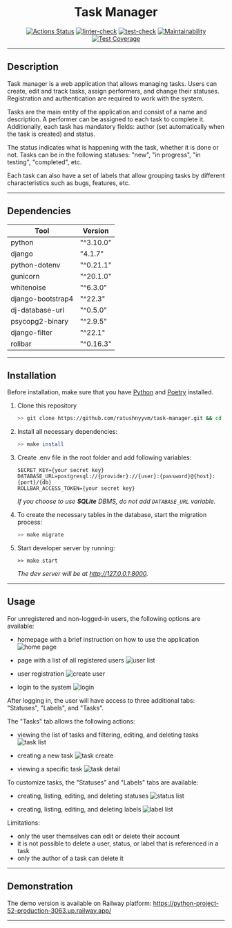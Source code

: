 <div align="center">

# Task Manager

[![Actions Status](https://github.com/ratushnyyvm/python-project-52/workflows/hexlet-check/badge.svg)](https://github.com/ratushnyyvm/python-project-52/actions)
[![linter-check](https://github.com/ratushnyyvm/python-project-52/actions/workflows/linter-check.yml/badge.svg)](https://github.com/ratushnyyvm/python-project-52/actions/workflows/linter-check.yml)
[![test-check](https://github.com/ratushnyyvm/python-project-52/actions/workflows/test-check.yml/badge.svg)](https://github.com/ratushnyyvm/python-project-52/actions/workflows/test-check.yml)
[![Maintainability](https://api.codeclimate.com/v1/badges/c030b35154e03f634490/maintainability)](https://codeclimate.com/github/ratushnyyvm/python-project-52/maintainability)
[![Test Coverage](https://api.codeclimate.com/v1/badges/c030b35154e03f634490/test_coverage)](https://codeclimate.com/github/ratushnyyvm/python-project-52/test_coverage)

</div>

---

## Description

Task manager is a web application that allows managing tasks. Users can create, edit and track tasks, assign performers, and change their statuses. Registration and authentication are required to work with the system.

Tasks are the main entity of the application and consist of a name and description. A performer can be assigned to each task to complete it. Additionally, each task has mandatory fields: author (set automatically when the task is created) and status.

The status indicates what is happening with the task, whether it is done or not. Tasks can be in the following statuses: "new", "in progress", "in testing", "completed", etc.

Each task can also have a set of labels that allow grouping tasks by different characteristics such as bugs, features, etc.

---

## Dependencies

| Tool              | Version         |
|-------------------|-----------------|
| python            | "^3.10.0"       |
| django            | "4.1.7"         |
| python-dotenv     | "^0.21.1"       |
| gunicorn          | "^20.1.0"       |
| whitenoise        | "^6.3.0"        |
| django-bootstrap4 | "^22.3"         |
| dj-database-url   | "^0.5.0"        |
| psycopg2-binary   | "^2.9.5"        |
| django-filter     | "^22.1"         |
| rollbar           | "^0.16.3"       |

---

## Installation

Before installation, make sure that you have [Python](https://www.python.org/) and [Poetry](https://python-poetry.org/) installed.

1. Clone this repository

    ```bash
    >> git clone https://github.com/ratushnyyvm/task-manager.git && cd task-manager
    ```

2. Install all necessary dependencies:

    ```bash
    >> make install
    ```

3. Create .env file in the root folder and add following variables:

    ```dotenv
    SECRET_KEY={your secret key}
    DATABASE_URL=postgresql://{provider}://{user}:{password}@{host}:{port}/{db}
    ROLLBAR_ACCESS_TOKEN={your secret key}
    ```

    _If you choose to use **SQLite** DBMS, do not add `DATABASE_URL` variable._

4. To create the necessary tables in the database, start the migration process:

    ```bash
    >> make migrate
    ```

5. Start developer server by running:

    ```shell
    >> make start
    ```

    _The dev server will be at http://127.0.0.1:8000._

---

## Usage

For unregistered and non-logged-in users, the following options are available:

- homepage with a brief instruction on how to use the application
![home page](/docs/images/home.png)

- page with a list of all registered users
![user list](/docs/images/user_list.png)

- user registration
![create user](/docs/images/user_create.png)

- login to the system
![login](/docs/images/login.png)

After logging in, the user will have access to three additional tabs: "Statuses", "Labels", and "Tasks".

The "Tasks" tab allows the following actions:

- viewing the list of tasks and filtering, editing, and deleting tasks
![task list](/docs/images/task_list.png)

- creating a new task
![task create](/docs/images/task_create.png)

- viewing a specific task
![task detail](/docs/images/task_detail.png)

To customize tasks, the "Statuses" and "Labels" tabs are available:

- creating, listing, editing, and deleting statuses
![status list](/docs/images/status_list.png)

- creating, listing, editing, and deleting labels
![label list](/docs/images/label_list.png)

Limitations:

- only the user themselves can edit or delete their account
- it is not possible to delete a user, status, or label that is referenced in a task
- only the author of a task can delete it

---

## Demonstration

The demo version is available on Railway platform: https://python-project-52-production-3063.up.railway.app/

---
